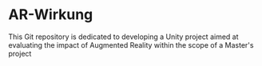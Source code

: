 # AR-Wirkung
This Git repository is dedicated to developing a Unity project aimed at evaluating the impact of Augmented Reality within the scope of a Master's project
